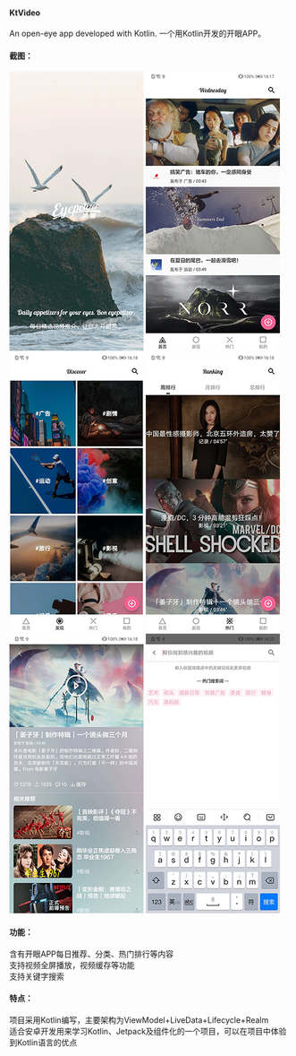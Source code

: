 #### KtVideo
An open-eye app developed with Kotlin. 一个用Kotlin开发的开眼APP。

#### 截图：
![1.png](https://github.com/yuzhentao/KtVideo/blob/master/screenshot/1.png)
![2.png](https://github.com/yuzhentao/KtVideo/blob/master/screenshot/2.png)
![3.png](https://github.com/yuzhentao/KtVideo/blob/master/screenshot/3.png)
![4.png](https://github.com/yuzhentao/KtVideo/blob/master/screenshot/4.png)
![5.png](https://github.com/yuzhentao/KtVideo/blob/master/screenshot/5.png)
![6.png](https://github.com/yuzhentao/KtVideo/blob/master/screenshot/6.png)

#### 功能：
含有开眼APP每日推荐、分类、热门排行等内容  
支持视频全屏播放，视频缓存等功能  
支持关键字搜索

#### 特点：
项目采用Kotlin编写，主要架构为ViewModel+LiveData+Lifecycle+Realm  
适合安卓开发用来学习Kotlin、Jetpack及组件化的一个项目，可以在项目中体验到Kotlin语言的优点
